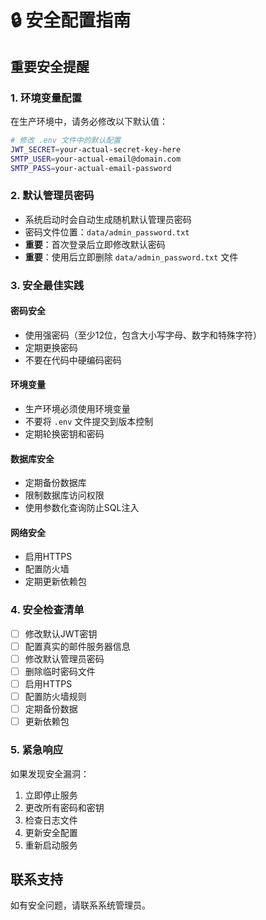 # 🔒 安全配置指南

## 重要安全提醒

### 1. 环境变量配置
在生产环境中，请务必修改以下默认值：

```bash
# 修改 .env 文件中的默认配置
JWT_SECRET=your-actual-secret-key-here
SMTP_USER=your-actual-email@domain.com
SMTP_PASS=your-actual-email-password
```

### 2. 默认管理员密码
- 系统启动时会自动生成随机默认管理员密码
- 密码文件位置：`data/admin_password.txt`
- **重要**：首次登录后立即修改默认密码
- **重要**：使用后立即删除 `data/admin_password.txt` 文件

### 3. 安全最佳实践

#### 密码安全
- 使用强密码（至少12位，包含大小写字母、数字和特殊字符）
- 定期更换密码
- 不要在代码中硬编码密码

#### 环境变量
- 生产环境必须使用环境变量
- 不要将 `.env` 文件提交到版本控制
- 定期轮换密钥和密码

#### 数据库安全
- 定期备份数据库
- 限制数据库访问权限
- 使用参数化查询防止SQL注入

#### 网络安全
- 启用HTTPS
- 配置防火墙
- 定期更新依赖包

### 4. 安全检查清单

- [ ] 修改默认JWT密钥
- [ ] 配置真实的邮件服务器信息
- [ ] 修改默认管理员密码
- [ ] 删除临时密码文件
- [ ] 启用HTTPS
- [ ] 配置防火墙规则
- [ ] 定期备份数据
- [ ] 更新依赖包

### 5. 紧急响应

如果发现安全漏洞：
1. 立即停止服务
2. 更改所有密码和密钥
3. 检查日志文件
4. 更新安全配置
5. 重新启动服务

## 联系支持

如有安全问题，请联系系统管理员。 